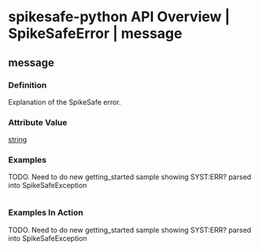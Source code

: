 # spikesafe-python API Overview | SpikeSafeError | message

## message

### Definition
Explanation of the SpikeSafe error.

### Attribute Value
[string](https://docs.python.org/3/library/string.html)  

### Examples
TODO. Need to do new getting_started sample showing SYST:ERR? parsed into SpikeSafeException
```
```

### Examples In Action
TODO. Need to do new getting_started sample showing SYST:ERR? parsed into SpikeSafeException